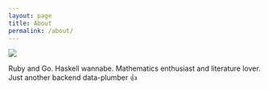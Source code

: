 ```yaml
---
layout: page
title: About
permalink: /about/
---
```


<img id='gravatar' src="https://secure.gravatar.com/avatar/40351a1f06bcc57b91cb339d445f1c0c.png" itemprop="image" />
<p>Ruby and Go. Haskell wannabe. Mathematics enthusiast and literature lover. Just another backend data-plumber 👍</p>